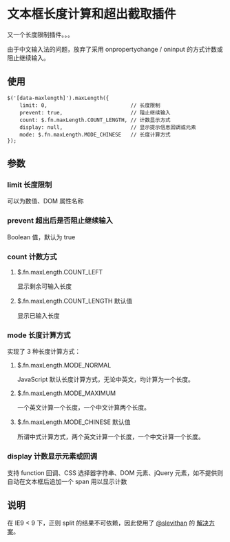# 文本框长度计算和超出截取插件

又一个长度限制插件。。。

由于中文输入法的问题，放弃了采用 onpropertychange / oninput 的方式计数或阻止继续输入。


## 使用

```
$('[data-maxlength]').maxLength({
    limit: 0,                           // 长度限制
    prevent: true,                      // 阻止继续输入
    count: $.fn.maxLength.COUNT_LENGTH, // 计数显示方式
    display: null,                      // 显示提示信息回调或元素
    mode: $.fn.maxLength.MODE_CHINESE   // 长度计算方式
});
```

## 参数

### limit 长度限制

可以为数值、DOM 属性名称

### prevent 超出后是否阻止继续输入

Boolean 值，默认为 true

### count 计数方式

1. $.fn.maxLength.COUNT_LEFT

	显示剩余可输入长度

2. $.fn.maxLength.COUNT_LENGTH 默认值

	显示已输入长度

### mode 长度计算方式

实现了 3 种长度计算方式：

1. $.fn.maxLength.MODE_NORMAL

	JavaScript 默认长度计算方式，无论中英文，均计算为一个长度。
	
2. $.fn.maxLength.MODE_MAXIMUM
	
	一个英文计算一个长度，一个中文计算两个长度。
	
3. $.fn.maxLength.MODE_CHINESE 默认值

	所谓中式计算方式，两个英文计算一个长度，一个中文计算一个长度。

### display 计数显示元素或回调

支持 function 回调、CSS 选择器字符串、DOM 元素、jQuery 元素，如不提供则自动在文本框后追加一个 span 用以显示计数

## 说明

在 IE9 < 9 下，正则 split 的结果不可依赖，因此使用了 [@slevithan](http://twitter.com/slevithan) 的 [解决方案](http://blog.stevenlevithan.com/archives/cross-browser-split)。

